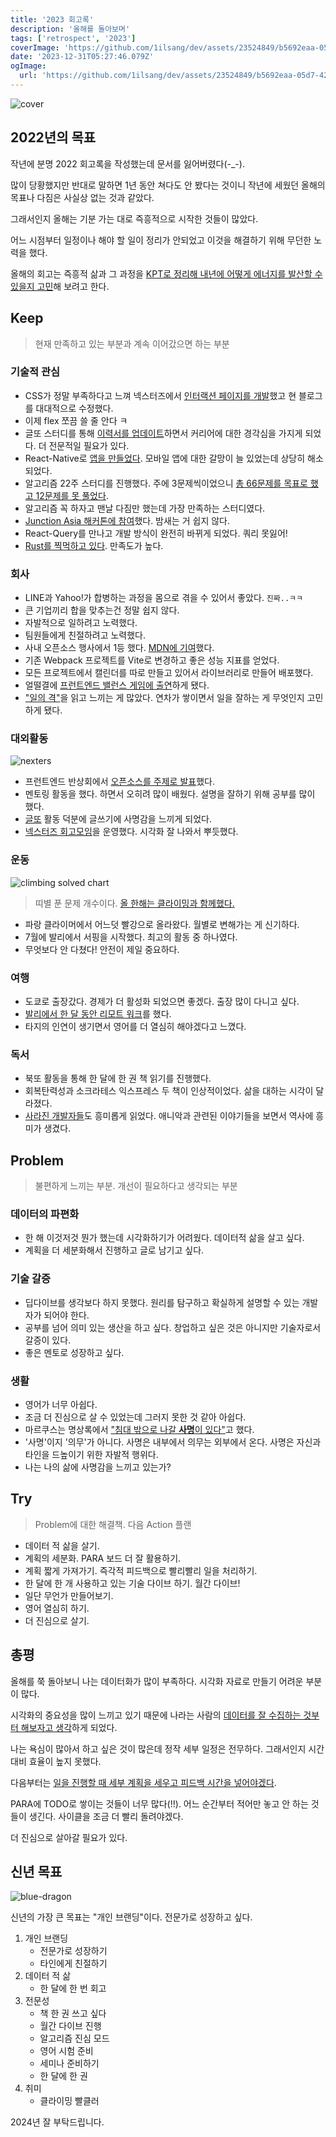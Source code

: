 ```yaml
---
title: '2023 회고록'
description: '올해를 돌아보며'
tags: ['retrospect', '2023']
coverImage: 'https://github.com/1ilsang/dev/assets/23524849/b5692eaa-05d7-428c-8356-ba04da3f4e3f'
date: '2023-12-31T05:27:46.079Z'
ogImage:
  url: 'https://github.com/1ilsang/dev/assets/23524849/b5692eaa-05d7-428c-8356-ba04da3f4e3f'
---
```


![cover](https://github.com/1ilsang/dev/assets/23524849/b5692eaa-05d7-428c-8356-ba04da3f4e3f 'cover')

## 2022년의 목표

작년에 분명 2022 회고록을 작성했는데 문서를 잃어버렸다(-\_-).

많이 당황했지만 반대로 말하면 1년 동안 쳐다도 안 봤다는 것이니 작년에 세웠던 올해의 목표나 다짐은 사실상 없는 것과 같았다.

그래서인지 올해는 기분 가는 대로 즉흥적으로 시작한 것들이 많았다.

어느 시점부터 일정이나 해야 할 일이 정리가 안되었고 이것을 해결하기 위해 무던한 노력을 했다.

올해의 회고는 즉흥적 삶과 그 과정을 <u>KPT로 정리해 내년에 어떻게 에너지를 발산할 수 있을지 고민</u>해 보려고 한다.

## Keep

> 현재 만족하고 있는 부분과 계속 이어갔으면 하는 부분

### 기술적 관심

- CSS가 정말 부족하다고 느껴 넥스터즈에서 [인터랙션 페이지를 개발](https://nexters.github.io/who-really-wants-to-play)했고 현 블로그를 대대적으로 수정했다.
- 이제 flex 쪼끔 쓸 줄 안다 ㅋ
- 글또 스터디를 통해 [이력서를 업데이트](https://1ilsang.dev/about)하면서 커리어에 대한 경각심을 가지게 되었다. 더 전문적일 필요가 있다.
- React-Native로 [앱을 만들었다](https://github.com/1ilsang/linkit). 모바일 앱에 대한 갈망이 늘 있었는데 상당히 해소되었다.
- 알고리즘 22주 스터디를 진행했다. 주에 3문제씩이었으니 [총 66문제를 목표로 했고 12문제를 못 풀었다](https://leetcode.com/1ilsang/).
- 알고리즘 꼭 하자고 맨날 다짐만 했는데 가장 만족하는 스터디였다.
- [Junction Asia 해커톤에 참여](https://github.com/junction-asia-2023/just-label)했다. 밤새는 거 쉽지 않다.
- React-Query를 만나고 개발 방식이 완전히 바뀌게 되었다. 쿼리 못잃어!
- [Rust를 찍먹하고 있다](https://github.com/1ilsang/rust-practice). 만족도가 높다.

### 회사

- LINE과 Yahoo!가 합병하는 과정을 몸으로 겪을 수 있어서 좋았다. `진짜..ㅋㅋ`
- 큰 기업끼리 합을 맞추는건 정말 쉽지 않다.
- 자발적으로 일하려고 노력했다.
- 팀원들에게 친절하려고 노력했다.
- 사내 오픈소스 행사에서 1등 했다. [MDN에 기여](https://github.com/mdn/translated-content/pulls?q=is%3Apr+is%3Aclosed+author%3A1ilsang)했다.
- 기존 Webpack 프로젝트를 Vite로 변경하고 좋은 성능 지표를 얻었다.
- 모든 프로젝트에서 캘린더를 따로 만들고 있어서 라이브러리로 만들어 배포했다.
- 얼떨결에 [프런트엔드 밸런스 게임에 출연](https://youtu.be/mjeW7BUaU1c?si=qLbnlQU56iSAk0dF)하게 됐다.
- ["일의 격"](https://1ilsang.dev/posts/book/quality-of-job)을 읽고 느끼는 게 많았다. 연차가 쌓이면서 일을 잘하는 게 무엇인지 고민하게 됐다.

### 대외활동

![nexters](https://github.com/1ilsang/dev/assets/23524849/2e80e8ab-b006-4557-b31c-ef09999ed350)

- 프런트엔드 반상회에서 [오픈소스를 주제로 발표](https://1ilsang.dev/posts/activity/geultto8-seminar)했다.
- 멘토링 활동을 했다. 하면서 오히려 많이 배웠다. 설명을 잘하기 위해 공부를 많이 했다.
- [글또](https://github.com/geultto/) 활동 덕분에 글쓰기에 사명감을 느끼게 되었다.
- [넥스터즈 회고모임](https://github.com/Nexters/retrospective?tab=readme-ov-file#-2023%EB%85%84-%ED%9A%8C%EA%B3%A0-)을 운영했다. 시각화 잘 나와서 뿌듯했다.

### 운동

![climbing solved chart](https://github.com/1ilsang/dev/assets/23524849/6732e1c3-cd28-4f23-ae20-0b40d791c91e)

> 띠별 푼 문제 개수이다. [올 한해는 클라이밍과 함께했다.](https://instagram.com/_chul.climb)

- 파랑 클라이머에서 어느덧 빨강으로 올라왔다. 월별로 변해가는 게 신기하다.
- 7월에 발리에서 서핑을 시작했다. 최고의 활동 중 하나였다.
- 무엇보다 안 다쳤다! 안전이 제일 중요하다.

### 여행

- 도쿄로 출장갔다. 경제가 더 활성화 되었으면 좋겠다. 출장 많이 다니고 싶다.
- [발리에서 한 달 동안 리모트 워크](https://1ilsang.dev/posts/activity/bali-remote)를 했다.
- 타지의 인연이 생기면서 영어를 더 열심히 해야겠다고 느꼈다.

### 독서

- 북또 활동을 통해 한 달에 한 권 책 읽기를 진행했다.
- 회복탄력성과 소크라테스 익스프레스 두 책이 인상적이었다. 삶을 대하는 시각이 달라졌다.
- [사라진 개발자들](https://1ilsang.dev/posts/book/proving-ground)도 흥미롭게 읽었다. 애니악과 관련된 이야기들을 보면서 역사에 흥미가 생겼다.

## Problem

> 불편하게 느끼는 부분. 개선이 필요하다고 생각되는 부분

### 데이터의 파편화

- 한 해 이것저것 뭔가 했는데 시각화하기가 어려웠다. 데이터적 삶을 살고 싶다.
- 계획을 더 세분화해서 진행하고 글로 남기고 싶다.

### 기술 갈증

- 딥다이브를 생각보다 하지 못했다. 원리를 탐구하고 확실하게 설명할 수 있는 개발자가 되어야 한다.
- 공부를 넘어 의미 있는 생산을 하고 싶다. 창업하고 싶은 것은 아니지만 기술자로서 갈증이 있다.
- 좋은 멘토로 성장하고 싶다.

### 생활

- 영어가 너무 아쉽다.
- 조금 더 진심으로 살 수 있었는데 그러지 못한 것 같아 아쉽다.
- 마르쿠스는 명상록에서 <u>"침대 밖으로 나갈 <b>사명</b>이 있다"</u>고 했다.
- '사명'이지 '의무'가 아니다. 사명은 내부에서 의무는 외부에서 온다. 사명은 자신과 타인을 드높이기 위한 자발적 행위다.
- 나는 나의 삶에 사명감을 느끼고 있는가?

## Try

> Problem에 대한 해결책. 다음 Action 플랜

- 데이터 적 삶을 살기.
- 계획의 세분화. PARA 보드 더 잘 활용하기.
- 계획 짧게 가져가기. 즉각적 피드백으로 빨리빨리 일을 처리하기.
- 한 달에 한 개 사용하고 있는 기술 다이브 하기. 월간 다이브!
- 일단 무언가 만들어보기.
- 영어 열심히 하기.
- 더 진심으로 살기.

## 총평

올해를 쭉 돌아보니 나는 데이터화가 많이 부족하다. 시각화 자료로 만들기 어려운 부분이 많다.

시각화의 중요성을 많이 느끼고 있기 때문에 나라는 사람의 <u>데이터를 잘 수집하는 것부터 해보자고 생각</u>하게 되었다.

나는 욕심이 많아서 하고 싶은 것이 많은데 정작 세부 일정은 전무하다. 그래서인지 시간 대비 효율이 높지 못했다.

다음부터는 <u>일을 진행할 때 세부 계획을 세우고 피드백 시간을 넣어야겠다</u>.

PARA에 TODO로 쌓이는 것들이 너무 많다(!!). 어느 순간부터 적어만 놓고 안 하는 것들이 생긴다. 사이클을 조금 더 빨리 돌려야겠다.

더 진심으로 살아갈 필요가 있다.

## 신년 목표

![blue-dragon](https://github.com/1ilsang/dev/assets/23524849/cfdf85c9-428d-4cd3-9db4-81beaf62b487)

신년의 가장 큰 목표는 "개인 브랜딩"이다. 전문가로 성장하고 싶다.

1. 개인 브랜딩
   - 전문가로 성장하기
   - 타인에게 친절하기
2. 데이터 적 삶
   - 한 달에 한 번 회고
3. 전문성
   - 책 한 권 쓰고 싶다
   - 월간 다이브 진행
   - 알고리즘 진심 모드
   - 영어 시험 준비
   - 세미나 준비하기
   - 한 달에 한 권
4. 취미
   - 클라이밍 빨클러

2024년 잘 부탁드립니다.
